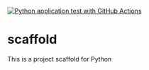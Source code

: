 [![Python application test with GitHub Actions](https://github.com/itnmunoz/scaffold/actions/workflows/main.yml/badge.svg)](https://github.com/itnmunoz/scaffold/actions/workflows/main.yml)

# scaffold
This is a project scaffold for Python
